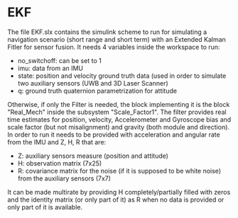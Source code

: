 # EKF
The file EKF.slx contains the simulink scheme to run for simulating a navigation scenario (short range and short term) with an Extended Kalman Fitler for sensor fusion. 
It needs 4 variables inside the workspace to run:
- no_switchoff: can be set to 1
- imu: data from an IMU
- state: position and velocity ground truth data (used in order to simulate two auxiliary sensors (UWB and 3D Laser Scanner)
- q: ground truth quaternion parametrization for attitude

Otherwise, if only the Filter is needed, the block implementing it is the block "Real_Mech" inside the subsystem "Scale_Factor1". The filter provides real time estimates for position, velocity, Accelerometer and Gyroscope bias and scale factor (but not misalignment) and gravity (both module and direction).
In order to run it needs to be provided with acceleration and angular rate from the IMU and Z, H, R that are:
- Z: auxiliary sensors measure (position and attitude)
- H: observation matrix (7x25)
- R: covariance matrix for the noise (if it is supposed to be white noise) from the auxiliary sensors (7x7)

It can be made multirate by providing H completely/partially filled with zeros and the identity matrix (or only part of it) as R when no data is provided or only part of it is available.
